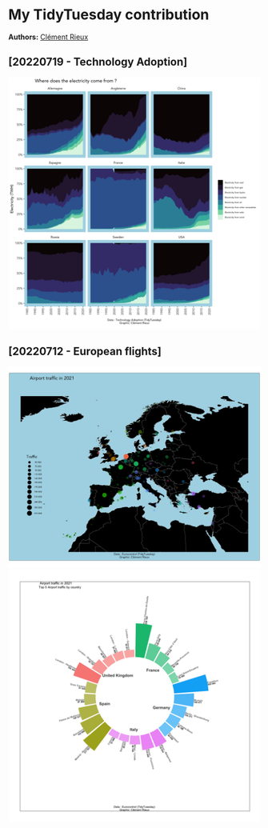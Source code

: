 
<!-- README.md is generated from README.Rmd. Please edit that file -->

# My TidyTuesday contribution

**Authors:** [Clément Rieux](https://github.com/clementrx)

## \[20220719 - Technology Adoption\]

![20220719](https://github.com/clementrx/Tidytuesday_sub/blob/main/plot/20220719/electricity_adoption.png)

## \[20220712 - European flights\]

![20220712](https://github.com/clementrx/Tidytuesday_sub/blob/main/plot/20220712/airport_traffic_map.png)
![20220712](https://github.com/clementrx/Tidytuesday_sub/blob/main/plot/20220712/traffic_by_airport_2021.png)
